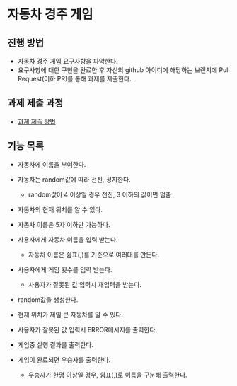 # 자동차 경주 게임
## 진행 방법
* 자동차 경주 게임 요구사항을 파악한다.
* 요구사항에 대한 구현을 완료한 후 자신의 github 아이디에 해당하는 브랜치에 Pull Request(이하 PR)를 통해 과제를 제출한다.

## 과제 제출 과정
* [과제 제출 방법](https://github.com/next-step/nextstep-docs/tree/master/precourse)

## 기능 목록
* 자동차에 이름을 부여한다.
* 자동차는 random값에 따라 전진, 정지한다.
    - random값이 4 이상일 경우 전진, 3 이하의 값이면 멈춤
* 자동차의 현재 위치를 알 수 있다.
* 자동차 이름은 5자 이하만 가능하다.


* 사용자에게 자동차 이름을 입력 받는다.
    - 자동차 이름은 쉼표(,)를 기준으로 여러대를 만든다.
* 사용자에게 게임 횟수를 입력 받는다.
    - 사용자가 잘못된 값 입력시 재입력을 받는다.
* random값을 생성한다.
* 현재 위치가 제일 큰 자동차를 알 수 있다.


* 사용자가 잘못된 값 입력시 ERROR메시지를 출력한다.
* 게임중 실행 결과를 출력한다.
* 게임이 완료되면 우승자를 출력한다.
    - 우승자가 한명 이상일 경우, 쉼표(,)로 이름을 구분해 출력한다.